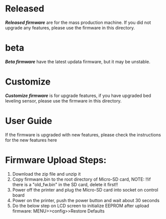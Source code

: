 # Released
***Released firmware*** are for the mass production machine. If you did not upgrade any features, please use the firmware in this directory.

# beta
***Beta firmware*** have the latest updata firmware, but it may be unstable.

# Customize
***Customize firmware*** is for upgrade features, if you have upgraded bed leveling sensor, please use the firmware  in this directory.

# User Guide
If the firmware is upgraded with new features, please check the instructions for the new features here

# Firmware Upload Steps:
1. Download the zip file and unzip it
2. Copy firmware.bin to the root directory of Micro-SD card, 
NOTE: !!if there is a "old_fw.bin" in the SD card, delete it first!!
3. Power off the printer and plug the Micro-SD card into socket on control board
4. Power on the printer, push the power button and wait about 30 seconds
5. Do the below step on LCD screen to initialize EEPROM after upload firmware:
MENU>>config>>Restore Defaults
